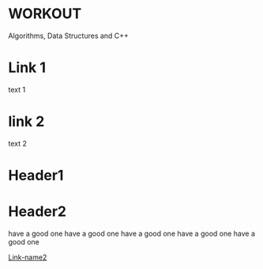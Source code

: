 WORKOUT
=======

Algorithms, Data Structures and C++

# Link 1
text 1

# link 2
text 2

# Header1
# Header2
have a good one
have a good one
have a good one
have a good one
have a good one


[Link-name2](#Header2)

